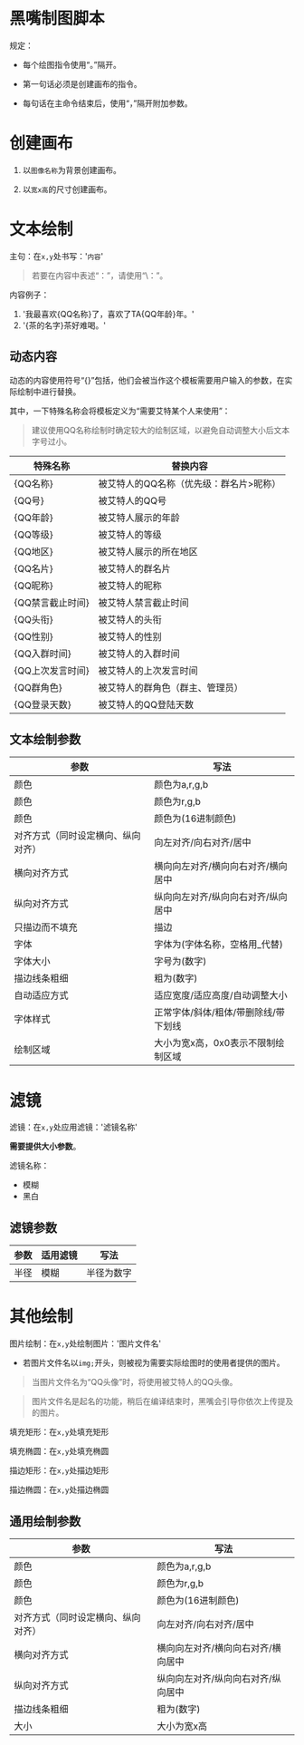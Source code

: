# 黑嘴制图脚本

规定：

* 每个绘图指令使用“。”隔开。

* 第一句话必须是创建画布的指令。

* 每句话在主命令结束后，使用“，”隔开附加参数。

# 创建画布

1. 以`图像名称`为背景创建画布。

2. 以`宽x高`的尺寸创建画布。

# 文本绘制

主句：在`x,y`处书写：'`内容`'

> 若要在内容中表述“：”，请使用“\：”。

内容例子：

1. '我最喜欢{QQ名称}了，喜欢了TA{QQ年龄}年。'
2. '{茶的名字}茶好难喝。'

## 动态内容

动态的内容使用符号“{}”包括，他们会被当作这个模板需要用户输入的参数，在实际绘制中进行替换。

其中，一下特殊名称会将模板定义为“需要艾特某个人来使用”：

> 建议使用QQ名称绘制时确定较大的绘制区域，以避免自动调整大小后文本字号过小。

|特殊名称|替换内容|
|---|---|
|{QQ名称}|被艾特人的QQ名称（优先级：群名片>昵称）|
|{QQ号}|被艾特人的QQ号|
|{QQ年龄}|被艾特人展示的年龄|
|{QQ等级}|被艾特人的等级|
|{QQ地区}|被艾特人展示的所在地区|
|{QQ名片}|被艾特人的群名片|
|{QQ昵称}|被艾特人的昵称|
|{QQ禁言截止时间}|被艾特人禁言截止时间|
|{QQ头衔}|被艾特人的头衔|
|{QQ性别}|被艾特人的性别|
|{QQ入群时间}|被艾特人的入群时间|
|{QQ上次发言时间}|被艾特人的上次发言时间|
|{QQ群角色}|被艾特人的群角色（群主、管理员）|
|{QQ登录天数}|被艾特人的QQ登陆天数|

## 文本绘制参数

|参数|写法|
|---|---|
|颜色|颜色为a,r,g,b|
|颜色|颜色为r,g,b|
|颜色|颜色为(16进制颜色)|
|对齐方式（同时设定横向、纵向对齐）|向左对齐/向右对齐/居中|
|横向对齐方式|横向向左对齐/横向向右对齐/横向居中|
|纵向对齐方式|纵向向左对齐/纵向向右对齐/纵向居中|
|只描边而不填充|描边|
|字体|字体为(字体名称，空格用_代替)|
|字体大小|字号为(数字)|
|描边线条粗细|粗为(数字)|
|自动适应方式|适应宽度/适应高度/自动调整大小|
|字体样式|正常字体/斜体/粗体/带删除线/带下划线|
|绘制区域|大小为宽x高，0x0表示不限制绘制区域|

# 滤镜

滤镜：在`x,y`处应用滤镜：'滤镜名称'

**需要提供大小参数**。

滤镜名称：

* 模糊
* 黑白

## 滤镜参数

| 参数 | 适用滤镜 | 写法       |
| ---- | -------- | ---------- |
| 半径 | 模糊     | 半径为数字 |

# 其他绘制

图片绘制：在`x,y`处绘制图片：'图片文件名'

* 若图片文件名以`img;`开头，则被视为需要实际绘图时的使用者提供的图片。

> 当图片文件名为“QQ头像”时，将使用被艾特人的QQ头像。

> 图片文件名是起名的功能，稍后在编译结束时，黑嘴会引导你依次上传提及的图片。

填充矩形：在`x,y`处填充矩形

填充椭圆：在`x,y`处填充椭圆

描边矩形：在`x,y`处描边矩形

描边椭圆：在`x,y`处描边椭圆

## 通用绘制参数

|参数|写法|
|---|---|
|颜色|颜色为a,r,g,b|
|颜色|颜色为r,g,b|
|颜色|颜色为(16进制颜色)|
|对齐方式（同时设定横向、纵向对齐）|向左对齐/向右对齐/居中|
|横向对齐方式|横向向左对齐/横向向右对齐/横向居中|
|纵向对齐方式|纵向向左对齐/纵向向右对齐/纵向居中|
|描边线条粗细|粗为(数字)|
|大小|大小为宽x高|